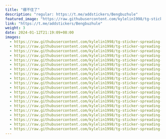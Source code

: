 ```yaml
---
title: "绷不住了"
description: "regular: https://t.me/addstickers/Bengbuzhule"
featured_image: "https://raw.githubusercontent.com/kylelin1998/tg-sticker-spreading-worldwide-images/main/img/5e7cf0d6-7cc1-441f-b9a1-368cacbb67e7.jpg"
link: "https://t.me/addstickers/Bengbuzhule"
weight: 3
date: 2024-01-12T21:19:09+08:00
images:
  - https://raw.githubusercontent.com/kylelin1998/tg-sticker-spreading-worldwide-images/main/img/5e7cf0d6-7cc1-441f-b9a1-368cacbb67e7.jpg
  - https://raw.githubusercontent.com/kylelin1998/tg-sticker-spreading-worldwide-images/main/img/32e6fb70-d1bc-4f2c-ab8d-6b37e21a471e.jpg
  - https://raw.githubusercontent.com/kylelin1998/tg-sticker-spreading-worldwide-images/main/img/df792003-7b3d-4019-9304-2d381189fbda.jpg
  - https://raw.githubusercontent.com/kylelin1998/tg-sticker-spreading-worldwide-images/main/img/c774ef83-405f-4c2f-a4c8-4d66389d0395.jpg
  - https://raw.githubusercontent.com/kylelin1998/tg-sticker-spreading-worldwide-images/main/img/38b3aec3-34ed-4252-8a41-3528a2599709.jpg
  - https://raw.githubusercontent.com/kylelin1998/tg-sticker-spreading-worldwide-images/main/img/4883d393-54e9-4388-93e3-3b5d74998a66.jpg
  - https://raw.githubusercontent.com/kylelin1998/tg-sticker-spreading-worldwide-images/main/img/eb6ac34b-a335-4656-95be-b84878632d26.jpg
  - https://raw.githubusercontent.com/kylelin1998/tg-sticker-spreading-worldwide-images/main/img/740524b9-d4e8-42f8-9589-c1bda857e1b3.jpg
  - https://raw.githubusercontent.com/kylelin1998/tg-sticker-spreading-worldwide-images/main/img/7b7d3c9c-c9e7-4f1d-ac7b-3311e4ee41e4.jpg
  - https://raw.githubusercontent.com/kylelin1998/tg-sticker-spreading-worldwide-images/main/img/97c936d2-cc1c-427b-8d6d-5b3c343a4582.jpg
  - https://raw.githubusercontent.com/kylelin1998/tg-sticker-spreading-worldwide-images/main/img/6ebfbe6d-a73a-435a-8631-85527d150efd.jpg
  - https://raw.githubusercontent.com/kylelin1998/tg-sticker-spreading-worldwide-images/main/img/8b6a4055-7d96-43ba-9503-a1a301a00ee3.jpg
  - https://raw.githubusercontent.com/kylelin1998/tg-sticker-spreading-worldwide-images/main/img/fc516169-ca0a-44f3-82a8-f53dda0c63e3.jpg
  - https://raw.githubusercontent.com/kylelin1998/tg-sticker-spreading-worldwide-images/main/img/52abc46d-31ef-49a3-b273-7e963ff2a7a2.jpg
  - https://raw.githubusercontent.com/kylelin1998/tg-sticker-spreading-worldwide-images/main/img/49be8573-0832-4fe0-ba87-613d63961bdd.jpg
  - https://raw.githubusercontent.com/kylelin1998/tg-sticker-spreading-worldwide-images/main/img/190b3db6-4854-4eb2-aac7-4677397ec9a4.jpg
  - https://raw.githubusercontent.com/kylelin1998/tg-sticker-spreading-worldwide-images/main/img/0d6da3bf-1d0f-4a09-9207-0e3e57e9f9da.jpg
  - https://raw.githubusercontent.com/kylelin1998/tg-sticker-spreading-worldwide-images/main/img/478cd974-f4ff-4f83-9ccd-5e2c7131bb49.jpg
  - https://raw.githubusercontent.com/kylelin1998/tg-sticker-spreading-worldwide-images/main/img/ee0a16a3-4ac8-47d2-933e-e3bbf1753657.jpg
  - https://raw.githubusercontent.com/kylelin1998/tg-sticker-spreading-worldwide-images/main/img/7d8b8616-6f16-40ad-a6c5-2493e71aa6fb.jpg
---
```

